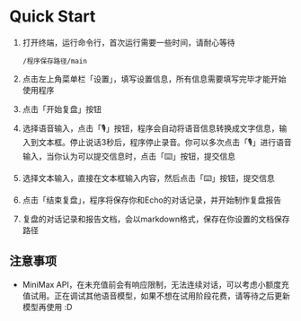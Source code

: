 # Quick Start

1. 打开终端，运行命令行，首次运行需要一些时间，请耐心等待

    ```shell
    /程序保存路径/main
    ```

2. 点击左上角菜单栏「设置」，填写设置信息，所有信息需要填写完毕才能开始使用程序
3. 点击「开始复盘」按钮
4. 选择语音输入，点击「🎙️」按钮，程序会自动将语音信息转换成文字信息，输入到文本框。停止说话3秒后，程序停止录音。你可以多次点击「🎙️」进行语音输入，当你认为可以提交信息时，点击「⌨️」按钮，提交信息
5. 选择文本输入，直接在文本框输入内容，然后点击「⌨️」按钮，提交信息
6. 点击「结束复盘」，程序将保存你和Echo的对话记录，并开始制作复盘报告
7. 复盘的对话记录和报告文档，会以markdown格式，保存在你设置的文档保存路径

## 注意事项

- MiniMax API，在未充值前会有响应限制，无法连续对话，可以考虑小额度充值试用。正在调试其他语音模型，如果不想在试用阶段花费，请等待之后更新模型再使用 :D